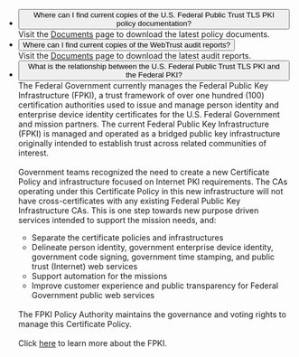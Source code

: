 <ul class="usa-accordion">
  <li>
    <button class="usa-accordion-button"
      aria-expanded="false"
      aria-controls="b1">
      Where can I find current copies of the U.S. Federal Public Trust TLS PKI policy documentation?
    </button>
    <div id="b1" class="usa-accordion-content">
      Visit the <a href="{{ site.baseurl }}/documents" target="_blank">Documents</a> page to download the latest policy documents.
    </div>
  </li><li>
    <button class="usa-accordion-button"
      aria-expanded="false"
      aria-controls="b2">
      Where can I find current copies of the WebTrust audit reports?
    </button>
    <div id="b2" class="usa-accordion-content">
      Visit the <a href="{{ site.baseurl }}/documents" target="_blank">Documents</a> page to download the latest audit reports.    
	</div>
  </li><li>
    <button class="usa-accordion-button"
      aria-expanded="false"
      aria-controls="b3">
      What is the relationship between the U.S. Federal Public Trust TLS PKI and the Federal PKI?
    </button>
    <div id="b3" class="usa-accordion-content">
      The Federal Government currently manages the Federal Public Key Infrastructure (FPKI), a trust framework of over one hundred (100) certification authorities used to issue and manage person identity and enterprise device identity certificates for the U.S. Federal Government and mission partners. The current Federal Public Key Infrastructure (FPKI) is managed and operated as a bridged public key infrastructure originally intended to establish trust across related communities of interest.
	  <br><br>
	  Government teams recognized the need to create a new Certificate Policy and infrastructure focused on Internet PKI requirements. The CAs operating under this Certificate Policy in this new infrastructure will not have cross-certificates with any existing Federal Public Key Infrastructure CAs. This is one step towards new purpose driven services intended to support the mission needs, and:
	  <br>
	  <ul>
		<li>Separate the certificate policies and infrastructures</li>
		<li>Delineate person identity, government enterprise device identity, government code signing, government time stamping, and public trust (Internet) web services</li>
		<li>Support automation for the missions</li>
		<li>Improve customer experience and public transparency for Federal Government public web services</li>
	  </ul>
	  <br>
	  The FPKI Policy Authority maintains the governance and voting rights to manage this Certificate Policy. 
	  <br><br>
	  Click <a href="https://idmanagement.gov/fpki" target="_blank">here</a> to learn more about the FPKI.
    </div>
  </li>
  </ul>
